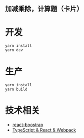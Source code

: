 ## 加减乘除，计算题（卡片）

# 开发

```text
yarn install
yarn dev
```

# 生产

```text
yarn install
yarn build
```

# 技术相关

- [react-boostrap](https://react-bootstrap.github.io/)
- [TypeScript & React & Webpack](https://www.typescriptlang.org/docs/handbook/react-&-webpack.html)

